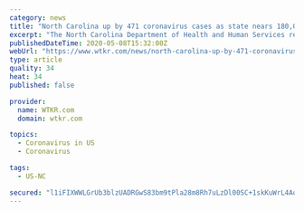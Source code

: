 ```yaml
---
category: news
title: "North Carolina up by 471 coronavirus cases as state nears 180,000 tested"
excerpt: "The North Carolina Department of Health and Human Services released their daily update involving coronavirus cases within the state. As of Friday, there are now 13,868 cases, 515 people hospitalized and 527 coronavirus related deaths."
publishedDateTime: 2020-05-08T15:32:00Z
webUrl: "https://www.wtkr.com/news/north-carolina-up-by-471-coronavirus-cases-as-state-nears-180-000-tested"
type: article
quality: 34
heat: 34
published: false

provider:
  name: WTKR.com
  domain: wtkr.com

topics:
  - Coronavirus in US
  - Coronavirus

tags:
  - US-NC

secured: "l1iFIXWWLGrUb3blzUADRGwS83bm9tPla28m8Rh7uLzDl00SC+1skKuWrL4AowyGePbs0YVbIBFXNVYypIbsNxezOMWlLaUDJoC8MMeCdhKhJvyV1/+gEqQMgCNaJDlKIBc2pQ4ImyLvATww4FYR1iDenelxFqyjTp7ojtJsgokAOHTdwSBx/b4tN/htXJGJ5/5JrALfIygPalkjUBCE2dd6Y6ORb0K3zRInpmdoGm5UhOtBVbanc++eAQalT++4skYnpD2tZtQhtCzpguRMjAmatcnt81ckU9kbm7TI3LFtquos6OrAdDx89WDWLoWqfGBrx9IcxZbwDVAL4RJchcz9/kks57uMbZP4olvj2o3rXP6w8Aeo3Rkf4Ql7j5MMBgL1Tk3Mbnr/KImkbsBNFMKYLHok/0+JUfJSA1e1stHvZ7gpTG4BA6gXd/zrnYUHU/nmB1RWQCgaZIRfHwfinm56FH06/pB4/VEHKxcLmBk=;snS1Xq/XKUEdVi+adsuIzw=="
---
```


